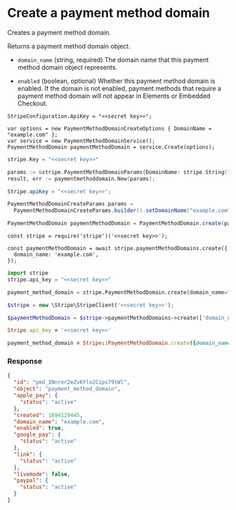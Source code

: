 # Create a payment method domain

Creates a payment method domain.

Returns a payment method domain object.

- `domain_name` (string, required)
  The domain name that this payment method domain object represents.

- `enabled` (boolean, optional)
  Whether this payment method domain is enabled. If the domain is not enabled, payment methods that require a payment method domain will not appear in Elements or Embedded Checkout.

```dotnet
StripeConfiguration.ApiKey = "<<secret key>>";

var options = new PaymentMethodDomainCreateOptions { DomainName = "example.com" };
var service = new PaymentMethodDomainService();
PaymentMethodDomain paymentMethodDomain = service.Create(options);
```

```go
stripe.Key = "<<secret key>>"

params := &stripe.PaymentMethodDomainParams{DomainName: stripe.String("example.com")};
result, err := paymentmethoddomain.New(params);
```

```java
Stripe.apiKey = "<<secret key>>";

PaymentMethodDomainCreateParams params =
  PaymentMethodDomainCreateParams.builder().setDomainName("example.com").build();

PaymentMethodDomain paymentMethodDomain = PaymentMethodDomain.create(params);
```

```node
const stripe = require('stripe')('<<secret key>>');

const paymentMethodDomain = await stripe.paymentMethodDomains.create({
  domain_name: 'example.com',
});
```

```python
import stripe
stripe.api_key = "<<secret key>>"

payment_method_domain = stripe.PaymentMethodDomain.create(domain_name="example.com")
```

```php
$stripe = new \Stripe\StripeClient('<<secret key>>');

$paymentMethodDomain = $stripe->paymentMethodDomains->create(['domain_name' => 'example.com']);
```

```ruby
Stripe.api_key = '<<secret key>>'

payment_method_domain = Stripe::PaymentMethodDomain.create({domain_name: 'example.com'})
```

### Response

```json
{
  "id": "pmd_1Nnrer2eZvKYlo2Cips79tWl",
  "object": "payment_method_domain",
  "apple_pay": {
    "status": "active"
  },
  "created": 1694129445,
  "domain_name": "example.com",
  "enabled": true,
  "google_pay": {
    "status": "active"
  },
  "link": {
    "status": "active"
  },
  "livemode": false,
  "paypal": {
    "status": "active"
  }
}
```